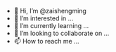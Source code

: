 - 👋 Hi, I’m @zaishengming
- 👀 I’m interested in ...
- 🌱 I’m currently learning ...
- 💞️ I’m looking to collaborate on ...
- 📫 How to reach me ...

<!---
zaishengming/zaishengming is a ✨ special ✨ repository because its `README.md` (this file) appears on your GitHub profile.
You can click the Preview link to take a look at your changes.
--->
